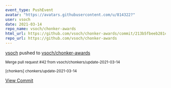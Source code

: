```yaml
---
event_type: PushEvent
avatar: "https://avatars.githubusercontent.com/u/814322?"
user: vsoch
date: 2021-03-14
repo_name: vsoch/chonker-awards
html_url: https://github.com/vsoch/chonker-awards/commit/213b5fbeeb281cbff0404e57dc1cf02c7ed4bb72
repo_url: https://github.com/vsoch/chonker-awards
---
```


<a href='https://github.com/vsoch' target='_blank'>vsoch</a> pushed to <a href='https://github.com/vsoch/chonker-awards' target='_blank'>vsoch/chonker-awards</a>

<small>Merge pull request #42 from vsoch/chonkers/update-2021-03-14

[chonkers] chonkers/update-2021-03-14</small>

<a href='https://github.com/vsoch/chonker-awards/commit/213b5fbeeb281cbff0404e57dc1cf02c7ed4bb72' target='_blank'>View Commit</a>